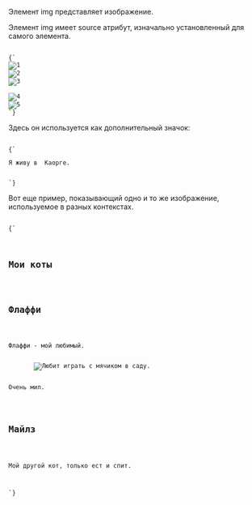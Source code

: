 <p>
 Элемент <LE>img</LE> представляет изображение.
</p>

<p>
Элемент <LE>img</LE> имеет <LA>source</LA> атрибут, изначально установленный для самого элемента.
</p>

<ExampleBox>

<Code>
{`
<img src="1.jpeg" alt="1">
<img src="2.jpeg" loading=eager alt="2">
<img src="3.jpeg" loading=lazy alt="3">
<div id=very-large></div> <!-- Все, что находится после этого div, находится ниже области просмотра -->
<img src="4.jpeg" alt="4">
<img src="5.jpeg" loading=lazy alt="5">
`}
</Code>

</ExampleBox>

<ExampleBox>

Здесь он используется как дополнительный значок:

<Code>
{`
<p>Я живу в <img src="carouge.svg" alt=""> Каорге.</p>
`}
</Code>

</ExampleBox>

<ExampleBox>

Вот еще пример, показывающий одно и то же изображение, используемое в разных контекстах.

<Code>
{`
<article>
       <h1>Мои коты</h1>
       <h2>Флаффи</h2>
       <p>Флаффи - мой любимый.</p>
       <img src="fluffy.jpg" alt="Любит играть с мячиком в саду.">
       <p>Очень мил.</p>
       <h2>Майлз</h2>
       <p>Мой другой кот, только ест и спит.</p>
</article>
`}
</Code>

</ExampleBox>








